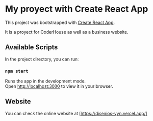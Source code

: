 # My proyect with Create React App

This project was bootstrapped with [Create React App](https://github.com/facebook/create-react-app).

It is a proyect for CoderHouse as well as a business website.

## Available Scripts

In the project directory, you can run:

### `npm start`

Runs the app in the development mode.\
Open [http://localhost:3000](http://localhost:3000) to view it in your browser.


## Website
You can check the online website at [https://disenios-vyn.vercel.app/]